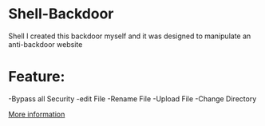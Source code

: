 # Shell-Backdoor
Shell I created this backdoor myself and it was designed to manipulate an anti-backdoor website
# Feature:
-Bypass all Security
-edit File
-Rename File
-Upload File
-Change Directory 

<a href="https://t.me/haxorworld1337/">More information</a>
